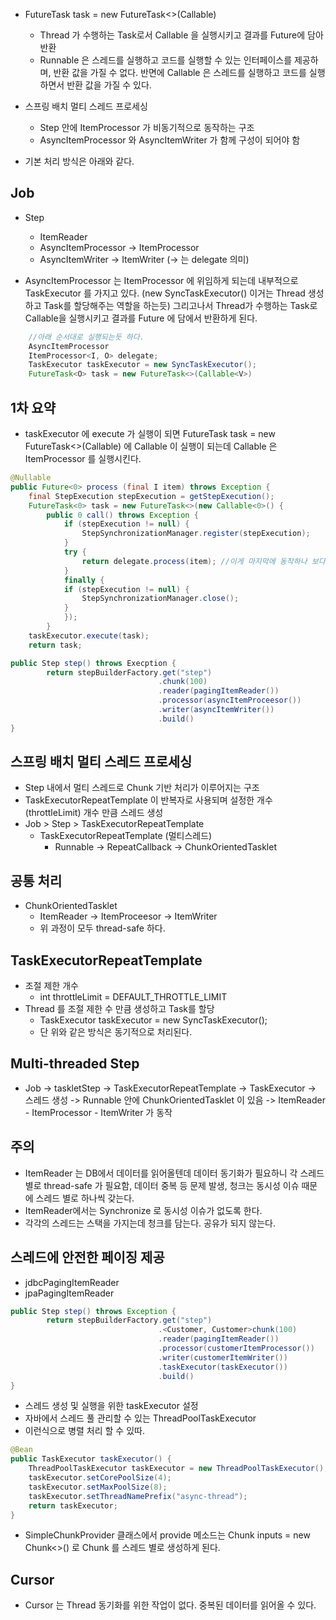 - FutureTask<O> task = new FutureTask<>(Callable<V>)
    - Thread 가 수행하는 Task로서 Callable 을 실행시키고 결과를 Future<V>에 담아 반환
    - Runnable 은 스레드를 실행하고 코드를 실행할 수 있는 인터페이스를 제공하며, 반환 값을 가질 수 없다. 반면에 Callable 은 스레드를 실행하고 코드를 실행하면서 반환 값을 가질 수 있다. 

- 스프링 배치 멀티 스레드 프로세싱
    - Step 안에 ItemProcessor 가 비동기적으로 동작하는 구조 
    - AsyncItemProcessor 와 AsyncItemWriter 가 함께 구성이 되어야 함

- 기본 처리 방식은 아래와 같다. 

## Job
- Step
    - ItemReader
    - AsyncItemProcessor -> ItemProcessor
    - AsyncItemWriter -> ItemWriter 
(-> 는 delegate 의미)

- AsyncItemProcessor 는 ItemProcessor 에 위임하게 되는데 내부적으로 TaskExecutor 를 가지고 있다. (new SyncTaskExecutor() 이거는 Thread 생성하고 Task를 할당해주는 역할을 하는듯) 그리고나서 Thread가 수행하는 Task로 Callable을 실행시키고 결과를 Future<V> 에 담에서 반환하게 된다. 

```java
    //아래 순서대로 실행되는듯 하다. 
    AsyncItemProcessor
    ItemProcessor<I, O> delegate;
    TaskExecutor taskExecutor = new SyncTaskExecutor(); 
    FutureTask<O> task = new FutureTask<>(Callable<V>)
```

## 1차 요약
- taskExecutor 에 execute 가 실행이 되면 FutureTask<O> task = new FutureTask<>(Callable<V>) 에 Callable 이 실행이 되는데 Callable 은 ItemProcessor 를 실행시킨다. 

```java
@Nullable
public Future<0> process (final I item) throws Exception {
    final StepExecution stepExecution = getStepExecution(); 
    FutureTask<0> task = new FutureTask<>(new Callable<0>() { 
        public 0 call() throws Exception {
            if (stepExecution != null) {
                StepSynchronizationManager.register(stepExecution);
            }
            try {
                return delegate.process(item); //이게 마지막에 동작하나 보다. 
            }
            finally {
            if (stepExecution != null) {
                StepSynchronizationManager.close();
            }
            });
        }
    taskExecutor.execute(task);
    return task;
```

```java
public Step step() throws Execption {
        return stepBuilderFactory.get("step")
                                 .chunk(100)
                                 .reader(pagingItemReader())
                                 .processor(asyncItemProceesor())
                                 .writer(asyncItemWriter())
                                 .build()
}
```

## 스프링 배치 멀티 스레드 프로세싱
- Step 내에서 멀티 스레드로 Chunk 기반 처리가 이루어지는 구조 
- TaskExecutorRepeatTemplate 이 반복자로 사용되며 설정한 개수(throttleLimit) 개수 만큼 스레드 생성
- Job > Step > TaskExecutorRepeatTemplate 
    - TaskExecutorRepeatTemplate (멀티스레드)
        - Runnable -> RepeatCallback -> ChunkOrientedTasklet 
    

## 공통 처리
- ChunkOrientedTasklet 
    - ItemReader -> ItemProceesor -> ItemWriter
    - 위 과정이 모두 thread-safe 하다.  

## TaskExecutorRepeatTemplate
- 조절 제한 개수
    - int throttleLimit = DEFAULT_THROTTLE_LIMIT 
- Thread 를 조절 제한 수 만큼 생성하고 Task를 할당
    - TaskExecutor taskExecutor = new SyncTaskExecutor(); 
    - 단 위와 같은 방식은 동기적으로 처리된다. 

## Multi-threaded Step
- Job -> taskletStep -> TaskExecutorRepeatTemplate -> TaskExecutor -> 스레드 생성 -> Runnable 안에 ChunkOrientedTasklet 이 있음 -> ItemReader - ItemProcessor - ItemWriter 가 동작

## 주의
- ItemReader 는 DB에서 데이터를 읽어올텐데 데이터 동기화가 필요하니 각 스레드 별로 thread-safe 가 필요함, 데이터 중복 등 문제 발생, 청크는 동시성 이슈 때문에 스레드 별로 하나씩 갖는다. 
- ItemReader에서는 Synchronize 로 동시성 이슈가 없도록 한다. 
- 각각의 스레드는 스택을 가지는데 청크를 담는다. 공유가 되지 않는다. 

## 스레드에 안전한 페이징 제공
- jdbcPagingItemReader
- jpaPagingItemReader
```java
public Step step() throws Exception {
        return stepBuilderFactory.get("step")
                                 .<Customer, Customer>chunk(100)
                                 .reader(pagingItemReader())
                                 .processor(customerItemProcessor())
                                 .writer(customerItemWriter())
                                 .taskExecutor(taskExecutor())
                                 .build()
}
```
- 스레드 생성 및 실행을 위한 taskExecutor 설정
- 자바에서 스레드 풀 관리할 수 있는 ThreadPoolTaskExecutor 
- 이런식으로 병렬 처리 할 수 있따.
```java
@Bean
public TaskExecutor taskExecutor() {
    ThreadPoolTaskExecutor taskExecutor = new ThreadPoolTaskExecutor();
    taskExecutor.setCorePoolSize(4);
    taskExecutor.setMaxPoolSize(8);
    taskExecutor.setThreadNamePrefix("async-thread");
    return taskExecutor;
}
```
- SimpleChunkProvider 클래스에서 provide 메소드는 Chunk<T> inputs = new Chunk<>() 로 Chunk 를 스레드 별로 생성하게 된다.

## Cursor
- Cursor 는 Thread 동기화를 위한 작업이 없다. 중복된 데이터를 읽어올 수 있다. 